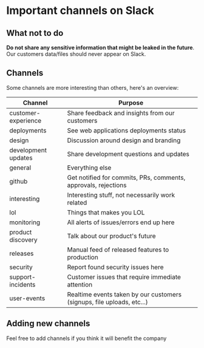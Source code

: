 # Important channels on Slack

## What not to do

**Do not share any sensitive information that might be leaked in the future**. Our customers data/files should never appear on Slack.

## Channels

Some channels are more interesting than others, here's an overview:

| Channel             | Purpose  |
|---------------------|----------|
| customer-experience | Share feedback and insights from our customers |
| deployments         | See web applications deployments status |
| design              | Discussion around design and branding |
| development updates | Share development questions and updates |
| general             | Everything else |
| github              | Get notified for commits, PRs, comments, approvals, rejections |
| interesting         | Interesting stuff, not necessarily work related |
| lol                 | Things that makes you LOL |
| monitoring          | All alerts of issues/errors end up here |
| product discovery   | Talk about our product's future |
| releases            | Manual feed of released features to production |
| security            | Report found security issues here |
| support-incidents   | Customer issues that require immediate attention |
| user-events         | Realtime events taken by our customers (signups, file uploads, etc...) |

## Adding new channels

Feel free to add channels if you think it will benefit the company
